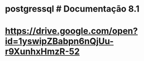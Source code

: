 # postgressql # Documentação 8.1


# https://drive.google.com/open?id=1yswipZBabpn6nQjUu-r9XunhxHmzR-52
